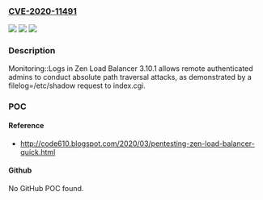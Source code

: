 ### [CVE-2020-11491](https://cve.mitre.org/cgi-bin/cvename.cgi?name=CVE-2020-11491)
![](https://img.shields.io/static/v1?label=Product&message=n%2Fa&color=blue)
![](https://img.shields.io/static/v1?label=Version&message=n%2Fa&color=blue)
![](https://img.shields.io/static/v1?label=Vulnerability&message=n%2Fa&color=brighgreen)

### Description

Monitoring::Logs in Zen Load Balancer 3.10.1 allows remote authenticated admins to conduct absolute path traversal attacks, as demonstrated by a filelog=/etc/shadow request to index.cgi.

### POC

#### Reference
- http://code610.blogspot.com/2020/03/pentesting-zen-load-balancer-quick.html

#### Github
No GitHub POC found.

